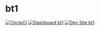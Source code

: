 # bt1

[![CircleCI](https://circleci.com/gh/ericmichalsen/bt1.svg?style=shield)](https://circleci.com/gh/ericmichalsen/bt1)
[![Dashboard bt1](https://img.shields.io/badge/dashboard-bt1-yellow.svg)](https://dashboard.pantheon.io/sites/81e21be5-4c16-4d18-a4c7-16466f9316d5#dev/code)
[![Dev Site bt1](https://img.shields.io/badge/site-bt1-blue.svg)](http://dev-bt1.pantheonsite.io/)